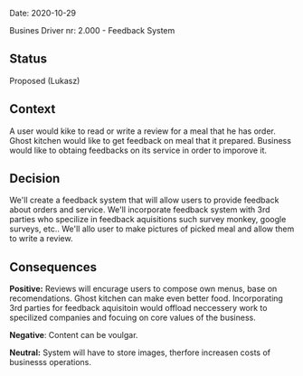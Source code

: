 Date: 2020-10-29 

Busines Driver nr: 2.000 - Feedback System

## Status

Proposed (Lukasz)

## Context

A user would kike to read or write a review for a meal that he has order. Ghost kitchen would like to get feedback on meal that it prepared. 
Business would like to obtaing feedbacks on its service in order to imporove it.

## Decision

We'll create a feedback system that will allow users to provide feedback about orders and service.
We'll incorporate feedback system with 3rd parties who specilize in feedback aquisitions such survey monkey, google surveys, etc..
We'll allo user to make pictures of picked meal and allow them to write a review.

## Consequences

**Positive:** Reviews will encurage users to compose own menus, base on recomendations. Ghost kitchen can make even better food.
Incorporating 3rd parties for feedback aquisitoin would offload neccessery work to specilized companies and focuing on core values of the business.

**Negative**: Content can be voulgar.

**Neutral:** System will have to store images, therfore increasen costs of businesss operations.
